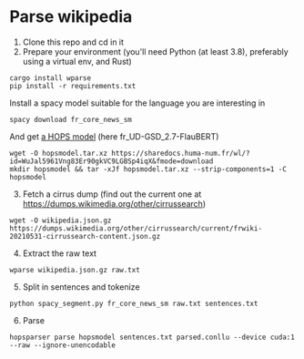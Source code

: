 Parse wikipedia
===============

1. Clone this repo and cd in it
2. Prepare your environment (you'll need Python (at least 3.8), preferably using a virtual env, and Rust)
  
  ```console
  cargo install wparse
  pip install -r requirements.txt
  ```

  Install a spacy model suitable for the language you are interesting in

  ```console
  spacy download fr_core_news_sm
  ```

  And get [a HOPS model](https://github.com/bencrabbe/npdependency/blob/master/models.md) (here fr_UD-GSD_2.7-FlauBERT)
  
  ```console
  wget -O hopsmodel.tar.xz https://sharedocs.huma-num.fr/wl/?id=WuJal5961Vng83Er90gkVC9LGBSp4iqX&fmode=download
  mkdir hopsmodel && tar -xJf hopsmodel.tar.xz --strip-components=1 -C hopsmodel
  ```
3. Fetch a cirrus dump (find out the current one at <https://dumps.wikimedia.org/other/cirrussearch>)
  
  ```console
  wget -O wikipedia.json.gz https://dumps.wikimedia.org/other/cirrussearch/current/frwiki-20210531-cirrussearch-content.json.gz
  ```
4. Extract the raw text

  ```console
  wparse wikipedia.json.gz raw.txt
  ```
5. Split in sentences and tokenize
  
  ```console
  python spacy_segment.py fr_core_news_sm raw.txt sentences.txt
  ```
6. Parse

  ```console
  hopsparser parse hopsmodel sentences.txt parsed.conllu --device cuda:1 --raw --ignore-unencodable
  ```

